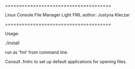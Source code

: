 ======================================

Linux Console File Manager Light FML
author: Justyna Kleczar

======================================

Usage:

./install

run as 'fml' from command line.

Consult .fmlrc to set up default applications for opening files.
